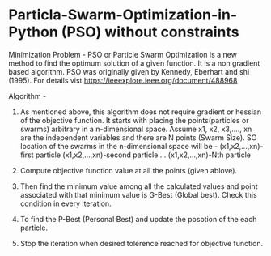 # Particla-Swarm-Optimization-in-Python (PSO) without constraints 
Minimization Problem - 
PSO or Particle Swarm Optimization is a new method to find the optimum solution of a given function. It is a non gradient based algorithm. 
PSO was originally given by Kennedy, Eberhart and shi (1995). For details vist https://ieeexplore.ieee.org/document/488968

Algorithm - 
1. As mentioned above, this algorithm does not require gradient or hessian of the objective function. It starts with placing the points(particles or swarms) arbitrary in a n-dimensional space. Assume x1, x2, x3,...., xn are the independent variables and there are N points (Swarm Size). SO location of the swarms in the n-dimensional space will be - 
(x1,x2,...,xn)-first particle
(x1,x2,...,xn)-second particle
.
.
(x1,x2,...,xn)-Nth particle

2. Compute objective function value at all the points (given ablove).

3. Then find the minimum value among all the calculated values and point associated with that minimum value is G-Best (Global best). Check this condition in every iteration.

4. To find the P-Best (Personal Best) and update the posotion of the each particle. 
5. Stop the iteration when desired tolerence reached for objective function. 


